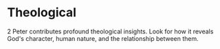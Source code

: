 # Theological

2 Peter contributes profound theological insights. Look for how it reveals God's character, human nature, and the relationship between them.

